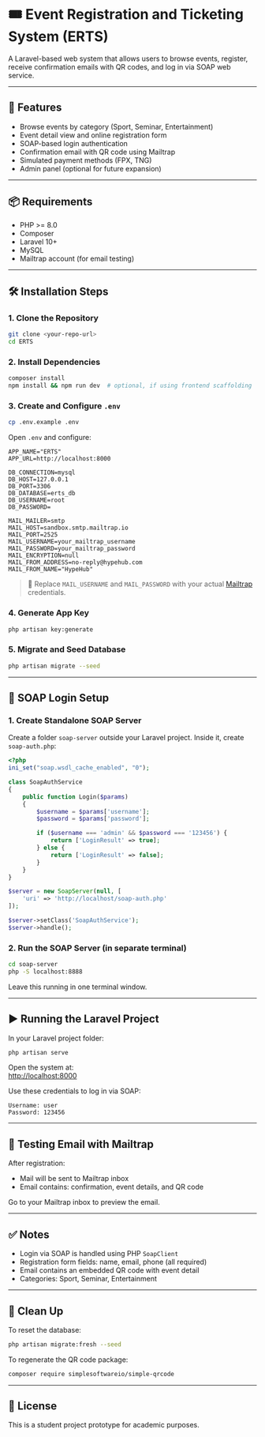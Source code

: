 
# 🎟️ Event Registration and Ticketing System (ERTS)

A Laravel-based web system that allows users to browse events, register, receive confirmation emails with QR codes, and log in via SOAP web service. 

---

## 🚀 Features

- Browse events by category (Sport, Seminar, Entertainment)
- Event detail view and online registration form
- SOAP-based login authentication
- Confirmation email with QR code using Mailtrap
- Simulated payment methods (FPX, TNG)
- Admin panel (optional for future expansion)

---

## 📦 Requirements

- PHP >= 8.0
- Composer
- Laravel 10+
- MySQL
- Mailtrap account (for email testing)

---

## 🛠️ Installation Steps

### 1. Clone the Repository

```bash
git clone <your-repo-url>
cd ERTS
```

### 2. Install Dependencies

```bash
composer install
npm install && npm run dev  # optional, if using frontend scaffolding
```

### 3. Create and Configure `.env`

```bash
cp .env.example .env
```

Open `.env` and configure:

```env
APP_NAME="ERTS"
APP_URL=http://localhost:8000

DB_CONNECTION=mysql
DB_HOST=127.0.0.1
DB_PORT=3306
DB_DATABASE=erts_db
DB_USERNAME=root
DB_PASSWORD=

MAIL_MAILER=smtp
MAIL_HOST=sandbox.smtp.mailtrap.io
MAIL_PORT=2525
MAIL_USERNAME=your_mailtrap_username
MAIL_PASSWORD=your_mailtrap_password
MAIL_ENCRYPTION=null
MAIL_FROM_ADDRESS=no-reply@hypehub.com
MAIL_FROM_NAME="HypeHub"
```

> 🔐 Replace `MAIL_USERNAME` and `MAIL_PASSWORD` with your actual [Mailtrap](https://mailtrap.io/) credentials.

### 4. Generate App Key

```bash
php artisan key:generate
```

### 5. Migrate and Seed Database

```bash
php artisan migrate --seed
```

---

## 🔄 SOAP Login Setup

### 1. Create Standalone SOAP Server

Create a folder `soap-server` outside your Laravel project. Inside it, create `soap-auth.php`:

```php
<?php
ini_set("soap.wsdl_cache_enabled", "0");

class SoapAuthService
{
    public function Login($params)
    {
        $username = $params['username'];
        $password = $params['password'];

        if ($username === 'admin' && $password === '123456') {
            return ['LoginResult' => true];
        } else {
            return ['LoginResult' => false];
        }
    }
}

$server = new SoapServer(null, [
    'uri' => 'http://localhost/soap-auth.php'
]);

$server->setClass('SoapAuthService');
$server->handle();
```

### 2. Run the SOAP Server (in separate terminal)

```bash
cd soap-server
php -S localhost:8888
```

Leave this running in one terminal window.

---

## ▶️ Running the Laravel Project

In your Laravel project folder:

```bash
php artisan serve
```

Open the system at:  
[http://localhost:8000](http://localhost:8000)

Use these credentials to log in via SOAP:

```
Username: user
Password: 123456
```

---

## 💌 Testing Email with Mailtrap

After registration:
- Mail will be sent to Mailtrap inbox
- Email contains: confirmation, event details, and QR code

Go to your Mailtrap inbox to preview the email.

---

## ✅ Notes

- Login via SOAP is handled using PHP `SoapClient`
- Registration form fields: name, email, phone (all required)
- Email contains an embedded QR code with event detail
- Categories: Sport, Seminar, Entertainment

---

## 🧼 Clean Up

To reset the database:

```bash
php artisan migrate:fresh --seed
```

To regenerate the QR code package:

```bash
composer require simplesoftwareio/simple-qrcode
```

---

## 📄 License

This is a student project prototype for academic purposes.
